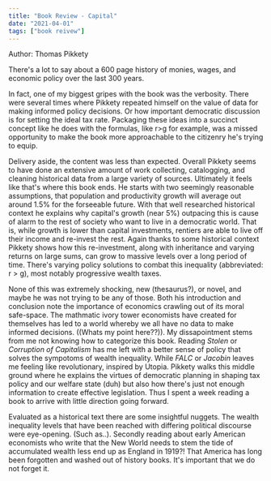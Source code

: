 ```yaml
---
title: "Book Review - Capital"
date: "2021-04-01"
tags: ["book reivew"]
---
```

Author: Thomas Pikkety

There's a lot to say about a 600 page history of monies, wages, and economic policy over the last 300 years.  

In fact, one of my biggest gripes with the book was the verbosity.  There were several times where Pikkety repeated himself on the value of data for making informed policy decisions.  Or how important democratic discussion is for setting the ideal tax rate.  Packaging these ideas into a succinct concept like he does with the formulas, like r>g for example, was a missed opportunity to make the book more approachable to the citizenry he's trying to equip.

Delivery aside, the content was less than expected.  Overall Pikkety seems to have done an extensive amount of work collecting, catalogging, and cleaning historical data from a large variety of sources.  Ultimately it feels like that's where this book ends.  He starts with two seemingly reasonable assumptions, that population and productivity growth will average out around 1.5% for the forseeable future.  With that well researched historical context he explains why capital's growth (near 5%) outpacing this is cause of alarm to the rest of society who want to live in a democratic world.  That is, while growth is lower than capital investments, rentiers are able to live off their income and re-invest the rest.  Again thanks to some historical context Pikkety shows how this re-investment, along with inheritance and varying returns on large sums, can grow to massive levels over a long period of time.  There's varying policy solutions to combat this inequality (abbreviated: r > g), most notably progressive wealth taxes.

None of this was extremely shocking, new (thesaurus?), or novel, and maybe he was not trying to be any of those.  Both his introduction and conclusion note the importance of economics crawling out of its moral safe-space.   The mathmatic ivory tower economists have created for themselves has led to a world whereby we all have no data to make informed decisions. ((Whats my point here??)).  My dissapointment stems from me not knowing how to categorize this book.  Reading *Stolen* or *Corruption of Capitalism* has me left with a better sense of policy that solves the sympotoms of wealth inequality.  While *FALC* or *Jacobin* leaves me feeling like revolutionary, inspired by Utopia.  Pikkety walks this middle ground where he explains the virtues of democratic planning in shaping tax policy and our welfare state (duh) but also how there's just not enough information to create effective legislation.  Thus I spent a week reading a book to arrive with little direction going forward.  

Evaluated as a historical text there are some insightful nuggets.  The wealth inequality levels that have been reached with differing political discourse were eye-opening.  (Such as..).  Secondly reading about early American economists who write that the New World needs to stem the tide of accumulated wealth less end up as England in 1919?!  That America has long been forgotten and washed out of history books.  It's important that we do not forget it.
